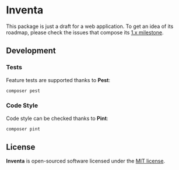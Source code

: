 # Inventa

This package is just a draft for a web application. To get an idea of its roadmap, please check the issues that compose its [1.x milestone](https://github.com/hawara-es/inventa/milestone/1).

## Development

### Tests

Feature tests are supported thanks to **Pest**:

```sh
composer pest
```

### Code Style

Code style can be checked thanks to **Pint**:

```sh
composer pint
```

## License

**Inventa** is open-sourced software licensed under the [MIT license](https://opensource.org/licenses/MIT).
